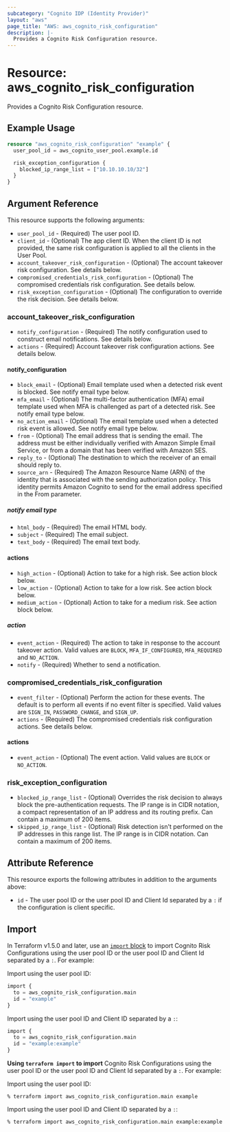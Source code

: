 ```yaml
---
subcategory: "Cognito IDP (Identity Provider)"
layout: "aws"
page_title: "AWS: aws_cognito_risk_configuration"
description: |-
  Provides a Cognito Risk Configuration resource.
---
```


# Resource: aws_cognito_risk_configuration

Provides a Cognito Risk Configuration resource.

## Example Usage

```terraform
resource "aws_cognito_risk_configuration" "example" {
  user_pool_id = aws_cognito_user_pool.example.id

  risk_exception_configuration {
    blocked_ip_range_list = ["10.10.10.10/32"]
  }
}
```

## Argument Reference

This resource supports the following arguments:

* `user_pool_id` - (Required) The user pool ID.
* `client_id` - (Optional) The app client ID. When the client ID is not provided, the same risk configuration is applied to all the clients in the User Pool.
* `account_takeover_risk_configuration` - (Optional) The account takeover risk configuration. See details below.
* `compromised_credentials_risk_configuration` - (Optional) The compromised credentials risk configuration. See details below.
* `risk_exception_configuration` - (Optional) The configuration to override the risk decision. See details below.

### account_takeover_risk_configuration

* `notify_configuration` - (Required) The notify configuration used to construct email notifications. See details below.
* `actions` - (Required) Account takeover risk configuration actions. See details below.

#### notify_configuration

* `block_email` - (Optional) Email template used when a detected risk event is blocked. See notify email type below.
* `mfa_email` - (Optional) The multi-factor authentication (MFA) email template used when MFA is challenged as part of a detected risk. See notify email type below.
* `no_action_email` - (Optional) The email template used when a detected risk event is allowed. See notify email type below.
* `from` - (Optional) The email address that is sending the email. The address must be either individually verified with Amazon Simple Email Service, or from a domain that has been verified with Amazon SES.
* `reply_to` - (Optional) The destination to which the receiver of an email should reply to.
* `source_arn` - (Required) The Amazon Resource Name (ARN) of the identity that is associated with the sending authorization policy. This identity permits Amazon Cognito to send for the email address specified in the From parameter.

##### notify email type

* `html_body` - (Required) The email HTML body.
* `subject` - (Required) The email subject.
* `text_body` - (Required) The email text body.

#### actions

* `high_action` - (Optional) Action to take for a high risk. See action block below.
* `low_action` - (Optional) Action to take for a low risk. See action block below.
* `medium_action` - (Optional) Action to take for a medium risk. See action block below.

##### action

* `event_action` - (Required) The action to take in response to the account takeover action. Valid values are `BLOCK`, `MFA_IF_CONFIGURED`, `MFA_REQUIRED` and `NO_ACTION`.
* `notify` - (Required) Whether to send a notification.

### compromised_credentials_risk_configuration

* `event_filter` - (Optional) Perform the action for these events. The default is to perform all events if no event filter is specified. Valid values are `SIGN_IN`, `PASSWORD_CHANGE`, and `SIGN_UP`.
* `actions` - (Required) The compromised credentials risk configuration actions. See details below.

#### actions

* `event_action` - (Optional) The event action. Valid values are `BLOCK` or `NO_ACTION`.

### risk_exception_configuration

* `blocked_ip_range_list` - (Optional) Overrides the risk decision to always block the pre-authentication requests.
  The IP range is in CIDR notation, a compact representation of an IP address and its routing prefix.
  Can contain a maximum of 200 items.
* `skipped_ip_range_list` - (Optional) Risk detection isn't performed on the IP addresses in this range list.
  The IP range is in CIDR notation.
  Can contain a maximum of 200 items.

## Attribute Reference

This resource exports the following attributes in addition to the arguments above:

* `id` - The user pool ID or the user pool ID and Client Id separated by a `:` if the configuration is client specific.

## Import

In Terraform v1.5.0 and later, use an [`import` block](https://developer.hashicorp.com/terraform/language/import) to import Cognito Risk Configurations using the user pool ID or the user pool ID and Client Id separated by a `:`. For example:

Import using the user pool ID:

```terraform
import {
  to = aws_cognito_risk_configuration.main
  id = "example"
}
```

Import using the user pool ID and Client ID separated by a `:`:

```terraform
import {
  to = aws_cognito_risk_configuration.main
  id = "example:example"
}
```

**Using `terraform import` to import** Cognito Risk Configurations using the user pool ID or the user pool ID and Client Id separated by a `:`. For example:

Import using the user pool ID:

```console
% terraform import aws_cognito_risk_configuration.main example
```

Import using the user pool ID and Client ID separated by a `:`:

```console
% terraform import aws_cognito_risk_configuration.main example:example
```
